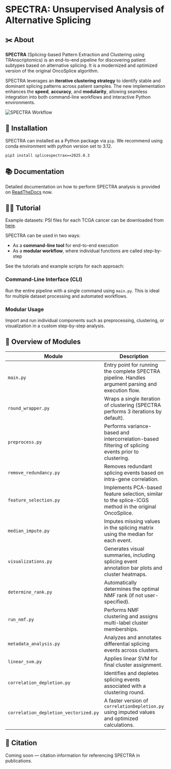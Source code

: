 # SPECTRA: Unsupervised Analysis of Alternative Splicing


## ✂️ About

**SPECTRA** (Splicing-based Pattern Extraction and Clustering using TRAnscriptomics) is an end-to-end pipeline for discovering patient subtypes based on alternative splicing. It is a modernized and optimized version of the original OncoSplice algorithm.

SPECTRA leverages an **iterative clustering strategy** to identify stable and dominant splicing patterns across patient samples. The new implementation enhances the **speed**, **accuracy**, and **modularity**, allowing seamless integration into both command-line workflows and interactive Python environments.

![SPECTRA Workflow](spectra_workflow-01.png)

## 📌 Installation

SPECTRA can installed as a Python package via `pip`. We recommend using conda environment with python version set to 3.12. 

`pip3 install splicespectrax==2025.0.3`


## 📚 Documentation

Detailed documentation on how to perform SPECTRA analysis is provided on [ReadTheDocs](https://spectra-kairaveethakkar.readthedocs.io/en/latest/) now.


## 👩‍🏫 Tutorial
Example datasets: 
PSI files for each TCGA cancer can be downloaded from [here](https://www.synapse.org/Synapse:syn64934289). 

SPECTRA can be used in two ways:
- As a **command-line tool** for end-to-end execution
- As a **modular workflow**, where individual functions are called step-by-step

See the tutorials and example scripts for each approach:

### Command-Line Interface (CLI)

Run the entire pipeline with a single command using `main.py`. This is ideal for multiple dataset processing and automated workflows.

### Modular Usage

Import and run individual components such as preprocessing, clustering, or visualization in a custom step-by-step analysis.

## 📝 Overview of Modules

| Module | Description |
|--------|-------------|
| `main.py` | Entry point for running the complete SPECTRA pipeline. Handles argument parsing and execution flow. |
| `round_wrapper.py` | Wraps a single iteration of clustering (SPECTRA performs 3 iterations by default). |
| `preprocess.py` | Performs variance-based and intercorrelation-based filtering of splicing events prior to clustering. |
| `remove_redundancy.py` | Removes redundant splicing events based on intra-gene correlation. |
| `feature_selection.py` | Implements PCA-based feature selection, similar to the splice-ICGS method in the original OncoSplice. |
| `median_impute.py` | Imputes missing values in the splicing matrix using the median for each event. |
| `visualizations.py` | Generates visual summaries, including splicing event annotation bar plots and cluster heatmaps. |
| `determine_rank.py` | Automatically determines the optimal NMF rank (if not user-specified). |
| `run_nmf.py` | Performs NMF clustering and assigns multi-label cluster memberships. |
| `metadata_analysis.py` | Analyzes and annotates differential splicing events across clusters. |
| `linear_svm.py` | Applies linear SVM for final cluster assignment. |
| `correlation_depletion.py` | Identifies and depletes splicing events associated with a clustering round. |
| `correlation_depletion_vectorized.py` | A faster version of `correlationDepletion.py` using imputed values and optimized calculations. |

## 📖 Citation

Coming soon — citation information for referencing SPECTRA in publications.
